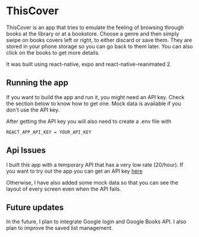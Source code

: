 # ThisCover

ThisCover is an app that tries to emulate the feeling of browsing through books at the library or at a bookstore.
Choose a genre and then simply swipe on books covers left or right, to either discard or save them.
They are stored in your phone storage so you can go back to them later.
You can also click on the books to get more details.

It was built using react-native, expo and react-native-reanimated 2.

## Running the app

If you want to build the app and run it, you might need an API key. Check the section below to know how to get one.
Mock data is available if you don't use the API key.

After getting the API key you will also need to create a .env file with

```
REACT_APP_API_KEY = YOUR_API_KEY
```

## Api Issues

I built this app with a temporary API that has a very low rate (20/hour). If you want to try out the app you can get an API key [here](https://rapidapi.com/roftcomp-laGmBwlWLm/api/hapi-books/)

Otherwise, I have also added some mock data so that you can see the layout of every screen even when the API fails.

## Future updates

In the future, I plan to integrate Google login and Google Books API.
I also plan to improve the saved list management.
